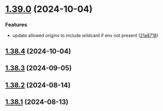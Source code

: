 # [1.39.0](https://github.com/ghoshRitesh12/aniwatch-api/compare/v1.38.4...v1.39.0) (2024-10-04)


### Features

* update allowed origins to include wildcard if env not present ([21a8718](https://github.com/ghoshRitesh12/aniwatch-api/commit/21a8718f87d7409d61970139e39c2bb0c6cfe91c))



## [1.38.4](https://github.com/ghoshRitesh12/aniwatch-api/compare/v1.38.3...v1.38.4) (2024-10-04)



## [1.38.3](https://github.com/ghoshRitesh12/aniwatch-api/compare/v1.38.2...v1.38.3) (2024-09-05)



## [1.38.2](https://github.com/ghoshRitesh12/aniwatch-api/compare/v1.38.1...v1.38.2) (2024-08-14)



## [1.38.1](https://github.com/ghoshRitesh12/aniwatch-api/compare/v1.38.0...v1.38.1) (2024-08-13)



